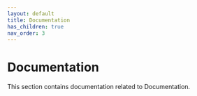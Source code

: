 ```yaml
---
layout: default
title: Documentation
has_children: true
nav_order: 3
---
```


# Documentation

This section contains documentation related to Documentation.
